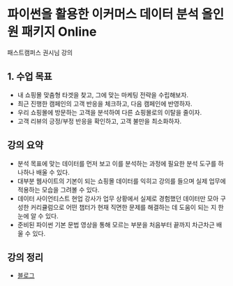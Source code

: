 # 파이썬을 활용한 이커머스 데이터 분석 올인원 패키지 Online
패스트캠퍼스 권시님 강의<br>

## 1. 수업 목표
- 내 쇼핑몰 맞춤형 타겟을 찾고, 그에 맞는 마케팅 전략을 수립해보자.
- 최근 진행한 캠페인의 고객 반응을 체크하고, 다음 캠페인에 반영하자.
- 우리 쇼핑몰에 방문하는 고객을 분석하여 다른 쇼핑몰로의 이탈을 줄이자.
- 고객 리뷰의 긍정/부정 반응을 확인하고, 고객 불만을 최소화하자.

## 강의 요약
- 분석 목표에 맞는 데이터를 먼저 보고 이를 분석하는 과정에 필요한 분석 도구를 하나하나 배울 수 있다.
- 대부분 웹사이트의 기본이 되는 쇼핑몰 데이터를 익히고 강의를 들으며 실제 업무에 적용하는 모습을 그려볼 수 있다.
- 데이터 사이언티스트 현업 강사가 업무 상황에서 실제로 경험했던 데이터만 모아 구성한 커리큘럼으로 어떤 챕터가 현재 직면한 문제를 해결하는 데 도움이 되는 지 한 눈에 알 수 있다.
- 준비된 파이썬 기본 문법 영상을 통해 모르는 부분을 처음부터 끝까지 차근차근 배울 수 있다.

## 강의 정리
- [블로그](https://velog.io/@gjtang/%ED%8C%A8%EC%8A%A4%ED%8A%B8%EC%BA%A0%ED%8D%BC%EC%8A%A4-%ED%8C%8C%EC%9D%B4%EC%8D%AC%EC%9D%84-%ED%99%9C%EC%9A%A9%ED%95%9C-%EC%9D%B4%EC%BB%A4%EB%A8%B8%EC%8A%A4-%EB%8D%B0%EC%9D%B4%ED%84%B0-%EB%B6%84%EC%84%9D-%EC%98%AC%EC%9D%B8%EC%9B%90-%ED%8C%A8%ED%82%A4%EC%A7%80-Online) 